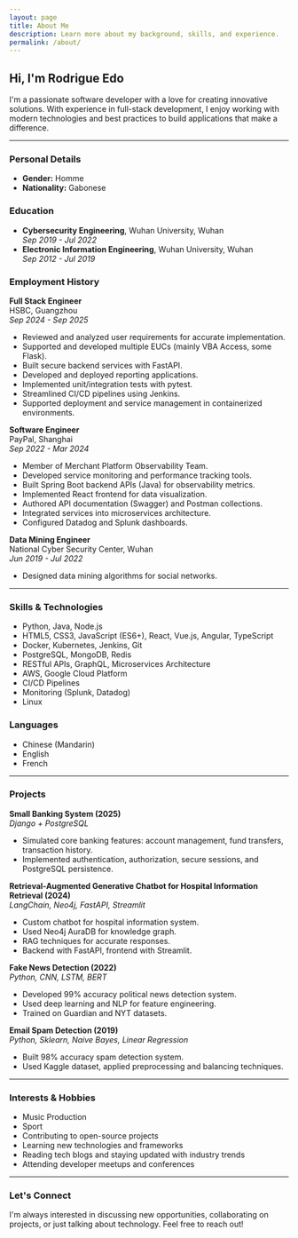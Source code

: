 ```yaml
---
layout: page
title: About Me
description: Learn more about my background, skills, and experience.
permalink: /about/
---
```

<!-- s -->

## Hi, I'm Rodrigue Edo

I'm a passionate software developer with a love for creating innovative solutions. With experience in full-stack development, I enjoy working with modern technologies and best practices to build applications that make a difference.

---

### Personal Details
- **Gender:** Homme
- **Nationality:** Gabonese

### Education
- **Cybersecurity Engineering**, Wuhan University, Wuhan  
	*Sep 2019 - Jul 2022*
- **Electronic Information Engineering**, Wuhan University, Wuhan  
	*Sep 2012 - Jul 2019*

### Employment History
**Full Stack Engineer**  
HSBC, Guangzhou  
*Sep 2024 - Sep 2025*  
- Reviewed and analyzed user requirements for accurate implementation.
- Supported and developed multiple EUCs (mainly VBA Access, some Flask).
- Built secure backend services with FastAPI.
- Developed and deployed reporting applications.
- Implemented unit/integration tests with pytest.
- Streamlined CI/CD pipelines using Jenkins.
- Supported deployment and service management in containerized environments.

**Software Engineer**  
PayPal, Shanghai  
*Sep 2022 - Mar 2024*  
- Member of Merchant Platform Observability Team.
- Developed service monitoring and performance tracking tools.
- Built Spring Boot backend APIs (Java) for observability metrics.
- Implemented React frontend for data visualization.
- Authored API documentation (Swagger) and Postman collections.
- Integrated services into microservices architecture.
- Configured Datadog and Splunk dashboards.

**Data Mining Engineer**  
National Cyber Security Center, Wuhan  
*Jun 2019 - Jul 2022*  
- Designed data mining algorithms for social networks.

---

### Skills & Technologies

- Python, Java, Node.js
- HTML5, CSS3, JavaScript (ES6+), React, Vue.js, Angular, TypeScript
- Docker, Kubernetes, Jenkins, Git
- PostgreSQL, MongoDB, Redis
- RESTful APIs, GraphQL, Microservices Architecture
- AWS, Google Cloud Platform
- CI/CD Pipelines
- Monitoring (Splunk, Datadog)
- Linux

### Languages
- Chinese (Mandarin)
- English
- French

---

### Projects

**Small Banking System (2025)**  
*Django + PostgreSQL*  
- Simulated core banking features: account management, fund transfers, transaction history.
- Implemented authentication, authorization, secure sessions, and PostgreSQL persistence.

**Retrieval-Augmented Generative Chatbot for Hospital Information Retrieval (2024)**  
*LangChain, Neo4j, FastAPI, Streamlit*  
- Custom chatbot for hospital information system.
- Used Neo4j AuraDB for knowledge graph.
- RAG techniques for accurate responses.
- Backend with FastAPI, frontend with Streamlit.

**Fake News Detection (2022)**  
*Python, CNN, LSTM, BERT*  
- Developed 99% accuracy political news detection system.
- Used deep learning and NLP for feature engineering.
- Trained on Guardian and NYT datasets.

**Email Spam Detection (2019)**  
*Python, Sklearn, Naive Bayes, Linear Regression*  
- Built 98% accuracy spam detection system.
- Used Kaggle dataset, applied preprocessing and balancing techniques.

---

### Interests & Hobbies

- Music Production
- Sport
- Contributing to open-source projects
- Learning new technologies and frameworks
- Reading tech blogs and staying updated with industry trends
- Attending developer meetups and conferences

---

### Let's Connect

I'm always interested in discussing new opportunities, collaborating on projects, or just talking about technology. Feel free to reach out!
